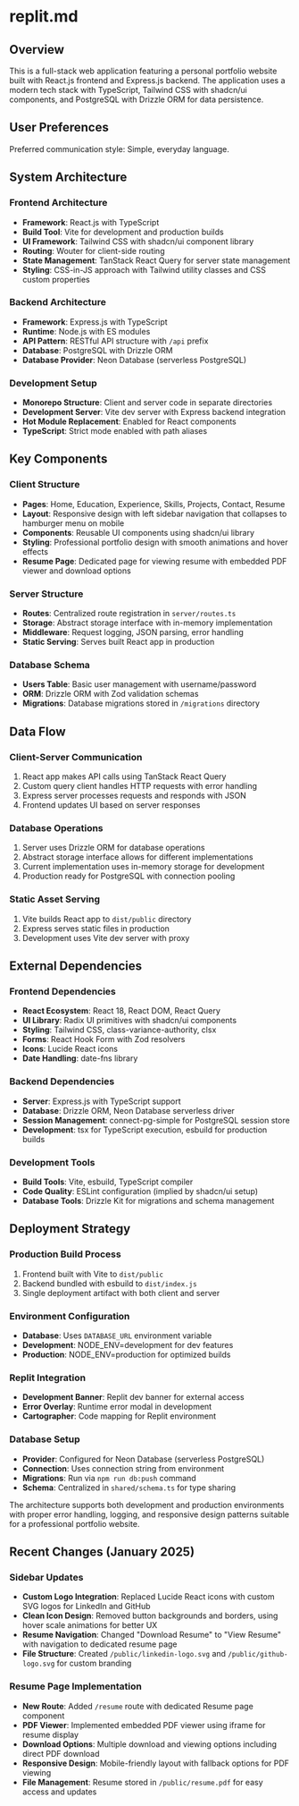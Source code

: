 # replit.md

## Overview

This is a full-stack web application featuring a personal portfolio website built with React.js frontend and Express.js backend. The application uses a modern tech stack with TypeScript, Tailwind CSS with shadcn/ui components, and PostgreSQL with Drizzle ORM for data persistence.

## User Preferences

Preferred communication style: Simple, everyday language.

## System Architecture

### Frontend Architecture
- **Framework**: React.js with TypeScript
- **Build Tool**: Vite for development and production builds
- **UI Framework**: Tailwind CSS with shadcn/ui component library
- **Routing**: Wouter for client-side routing
- **State Management**: TanStack React Query for server state management
- **Styling**: CSS-in-JS approach with Tailwind utility classes and CSS custom properties

### Backend Architecture
- **Framework**: Express.js with TypeScript
- **Runtime**: Node.js with ES modules
- **API Pattern**: RESTful API structure with `/api` prefix
- **Database**: PostgreSQL with Drizzle ORM
- **Database Provider**: Neon Database (serverless PostgreSQL)

### Development Setup
- **Monorepo Structure**: Client and server code in separate directories
- **Development Server**: Vite dev server with Express backend integration
- **Hot Module Replacement**: Enabled for React components
- **TypeScript**: Strict mode enabled with path aliases

## Key Components

### Client Structure
- **Pages**: Home, Education, Experience, Skills, Projects, Contact, Resume
- **Layout**: Responsive design with left sidebar navigation that collapses to hamburger menu on mobile
- **Components**: Reusable UI components using shadcn/ui library
- **Styling**: Professional portfolio design with smooth animations and hover effects
- **Resume Page**: Dedicated page for viewing resume with embedded PDF viewer and download options

### Server Structure
- **Routes**: Centralized route registration in `server/routes.ts`
- **Storage**: Abstract storage interface with in-memory implementation
- **Middleware**: Request logging, JSON parsing, error handling
- **Static Serving**: Serves built React app in production

### Database Schema
- **Users Table**: Basic user management with username/password
- **ORM**: Drizzle ORM with Zod validation schemas
- **Migrations**: Database migrations stored in `/migrations` directory

## Data Flow

### Client-Server Communication
1. React app makes API calls using TanStack React Query
2. Custom query client handles HTTP requests with error handling
3. Express server processes requests and responds with JSON
4. Frontend updates UI based on server responses

### Database Operations
1. Server uses Drizzle ORM for database operations
2. Abstract storage interface allows for different implementations
3. Current implementation uses in-memory storage for development
4. Production ready for PostgreSQL with connection pooling

### Static Asset Serving
1. Vite builds React app to `dist/public` directory
2. Express serves static files in production
3. Development uses Vite dev server with proxy

## External Dependencies

### Frontend Dependencies
- **React Ecosystem**: React 18, React DOM, React Query
- **UI Library**: Radix UI primitives with shadcn/ui components
- **Styling**: Tailwind CSS, class-variance-authority, clsx
- **Forms**: React Hook Form with Zod resolvers
- **Icons**: Lucide React icons
- **Date Handling**: date-fns library

### Backend Dependencies
- **Server**: Express.js with TypeScript support
- **Database**: Drizzle ORM, Neon Database serverless driver
- **Session Management**: connect-pg-simple for PostgreSQL session store
- **Development**: tsx for TypeScript execution, esbuild for production builds

### Development Tools
- **Build Tools**: Vite, esbuild, TypeScript compiler
- **Code Quality**: ESLint configuration (implied by shadcn/ui setup)
- **Database Tools**: Drizzle Kit for migrations and schema management

## Deployment Strategy

### Production Build Process
1. Frontend built with Vite to `dist/public`
2. Backend bundled with esbuild to `dist/index.js`
3. Single deployment artifact with both client and server

### Environment Configuration
- **Database**: Uses `DATABASE_URL` environment variable
- **Development**: NODE_ENV=development for dev features
- **Production**: NODE_ENV=production for optimized builds

### Replit Integration
- **Development Banner**: Replit dev banner for external access
- **Error Overlay**: Runtime error modal in development
- **Cartographer**: Code mapping for Replit environment

### Database Setup
- **Provider**: Configured for Neon Database (serverless PostgreSQL)
- **Connection**: Uses connection string from environment
- **Migrations**: Run via `npm run db:push` command
- **Schema**: Centralized in `shared/schema.ts` for type sharing

The architecture supports both development and production environments with proper error handling, logging, and responsive design patterns suitable for a professional portfolio website.

## Recent Changes (January 2025)

### Sidebar Updates
- **Custom Logo Integration**: Replaced Lucide React icons with custom SVG logos for LinkedIn and GitHub
- **Clean Icon Design**: Removed button backgrounds and borders, using hover scale animations for better UX
- **Resume Navigation**: Changed "Download Resume" to "View Resume" with navigation to dedicated resume page
- **File Structure**: Created `/public/linkedin-logo.svg` and `/public/github-logo.svg` for custom branding

### Resume Page Implementation
- **New Route**: Added `/resume` route with dedicated Resume page component
- **PDF Viewer**: Implemented embedded PDF viewer using iframe for resume display
- **Download Options**: Multiple download and viewing options including direct PDF download
- **Responsive Design**: Mobile-friendly layout with fallback options for PDF viewing
- **File Management**: Resume stored in `/public/resume.pdf` for easy access and updates